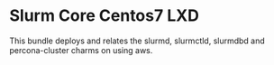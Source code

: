 # Slurm Core Centos7 LXD
This bundle deploys and relates the slurmd, slurmctld, slurmdbd and percona-cluster charms on using aws.
